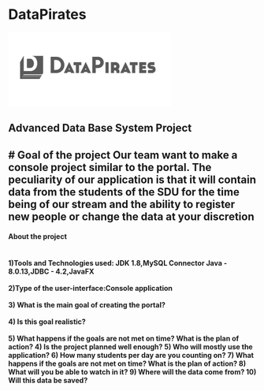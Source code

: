 # DataPirates
![Our_Logo](https://github.com/Abylaikhanaaaaa/DataPirates/blob/main/logo.png)
<h2>Advanced Data Base System Project<h2> 
# Goal of the project
Our team want to make a console project similar to the portal. The peculiarity of our application is that it will contain data from the students of the SDU for the time being of our stream and the ability to register new people or change the data at your discretion
<h4> About the project<h4>
<br> 1)Tools and Technologies used: JDK 1.8,MySQL Connector Java - 8.0.13,JDBC - 4.2,JavaFX</br>
<br>2)Type of the user-interface:Console application</br>
 <br> 3) What is the main goal of creating the portal?</br>
<br>4) Is this goal realistic?</br>
<br>5) What happens if the goals are not met on time? What is the plan of action?
4) Is the project planned well enough?
5) Who will mostly use the application?
6) How many students per day are you counting on?
7) What happens if the goals are not met on time? What is the plan of action?
8) What will you be able to watch in it?
9) Where will the data come from?
10) Will this data be saved?</br>
